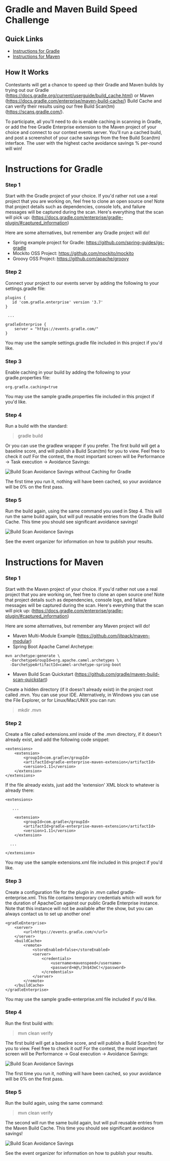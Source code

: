 # Gradle and Maven Build Speed Challenge

## Quick Links

- [Instructions for Gradle](#instructions-for-gradle)
- [Instructions for Maven](#instructions-for-maven)

## How It Works

Contestants will get a chance to speed up their Gradle and Maven builds by trying out our Gradle (https://docs.gradle.org/current/userguide/build_cache.html) or Maven (https://docs.gradle.com/enterprise/maven-build-cache/) Build Cache and can verify their results using our free Build Scan(tm)(https://scans.gradle.com/).

To participate, all you'll need to do is enable caching in scanning in Gradle, or add the free Gradle Enterprise extension to the Maven project of your choice and connect to our contest events server. You'll run a cached build, and post a screenshot of your cache savings from the free Build Scan(tm) interface.  The user with the highest cache avoidance savings % per-round will win!

# Instructions for Gradle

### Step 1 

Start with the Gradle project of your choice.  If you'd rather not use a real project that you are working on, feel free to clone an open source one!  Note that project details such as dependencies, console lofs, and failure messages will be captured during the scan.  Here's everything that the scan will pick up:  (https://docs.gradle.com/enterprise/gradle-plugin/#captured_information)

Here are some alternatives, but remember any Gradle project will do!

 - Spring example project for Gradle:  https://github.com/spring-guides/gs-gradle
 - Mockito OSS Project: https://github.com/mockito/mockito
 - Groovy OSS Project:  https://github.com/apache/groovy

### Step 2

Connect your project to our events server by adding the following to your settings.gradle file:

```
plugins {
   id 'com.gradle.enterprise' version '3.7'
}

 ...

gradleEnterprise {
    server = "https://events.gradle.com/"
}
```
You may use the sample settings.gradle file included in this project if you'd like.


### Step 3

Enable caching in your build by adding the following to your gradle.properties file:

```
org.gradle.caching=true
```
You may use the sample gradle.properties file included in this project if you'd like.

### Step 4

Run a build with the standard:

>gradle build

Or you can use the gradlew wrapper if you prefer. The first build will get a baseline score, and will publish a Build Scan(tm) for you to view. Feel free to check it out! For the contest, the most important screen will be Performance -> Task execution -> Avoidance Savings:

![Build Scan Avoidance Savings without Caching for Gradle](build-scan-performance-goals-0-avoid-gradle.jpg)

The first time you run it, nothing will have been cached, so your avoidance will be 0% on the first pass.

### Step 5

Run the build again, using the same command you used in Step 4. This will run the same build again, but will pull reusable entries from the Gradle Build Cache.  This time you should see significant avoidance savings!

![Build Scan Avoidance Savings](build-scan-performance-goals-gradle.jpg)

See the event organizer for information on how to publish your results.


# Instructions for Maven

### Step 1

Start with the Maven project of your choice.  If you'd rather not use a real project that you are working on, feel free to clone an open source one!  Note that project details such as dependencies, console logs, and failure messages will be captured during the scan. Here's everything that the scan will pick up:  (https://docs.gradle.com/enterprise/gradle-plugin/#captured_information)

Here are some alternatives, but remember any Maven project will do!

- Maven Multi-Module Example (https://github.com/jitpack/maven-modular)
- Spring Boot Apache Camel Archetype:
```
mvn archetype:generate \
  -DarchetypeGroupId=org.apache.camel.archetypes \
  -DarchetypeArtifactId=camel-archetype-spring-boot
```
- Maven Build Scan Quickstart (https://github.com/gradle/maven-build-scan-quickstart)

Create a hidden directory (if it doesn't already exist) in the project root called .mvn.  You can use your IDE.  Alternatively, in Windows you can use the File Explorer, or for Linux/Mac/UNIX you can run:

>mkdir .mvn

### Step 2

Create a file called extensions.xml inside of the .mvn directory, if it doesn't already exist, and add the following code snippet:

```
<extensions>
    <extension>
        <groupId>com.gradle</groupId>
        <artifactId>gradle-enterprise-maven-extension</artifactId>
        <version>1.11</version>
    </extension>
</extensions>
```

If the file already exists, just add the 'extension' XML block to whatever is already there:

```
<extensions>

   ...

    <extension>
        <groupId>com.gradle</groupId>
        <artifactId>gradle-enterprise-maven-extension</artifactId>
        <version>1.11</version>
    </extension>

  ...

</extensions>
```
You may use the sample extensions.xml file included in this project if you'd like.

### Step 3

Create a configuration file for the plugin in .mvn called gradle-enterprise.xml.  This file contains temporary credentials which will work for the duration of ApacheCon against our public Gradle Enterprise instance.  Note that this instance will not be available after the show, but you can always contact us to set up another one!

```
<gradleEnterprise>
    <server>
        <url>https://events.gradle.com/</url>
    </server>
    <buildCache>
        <remote>
            <storeEnabled>false</storeEnabled>
            <server>
                <credentials>
                    <username>mavenspeed</username>
                    <password>m@\/3n$43eC!</password>
                </credentials>
            </server>
        </remote>
    </buildCache>
</gradleEnterprise>
```

You may use the sample gradle-enterprise.xml file included if you'd like.

### Step 4

Run the first build with:

>mvn clean verify

The first build will get a baseline score, and will publish a Build Scan(tm) for you to view.  Feel free to check it out!  For the contest, the most important screen will be Performance -> Goal execution -> Avoidance Savings:

![Build Scan Avoidance Savings](build-scan-performance-goals-0-avoid.jpg)

The first time you run it, nothing will have been cached, so your avoidance will be 0% on the first pass.

### Step 5
  
Run the build again, using the same command:

>mvn clean verify

The second will run the same build again, but will pull reusable entries from the Maven Build Cache.  This time you should see significant avoidance savings!

![Build Scan Avoidance Savings](build-scan-performance-goals.jpg)

See the event organizer for information on how to publish your results.

